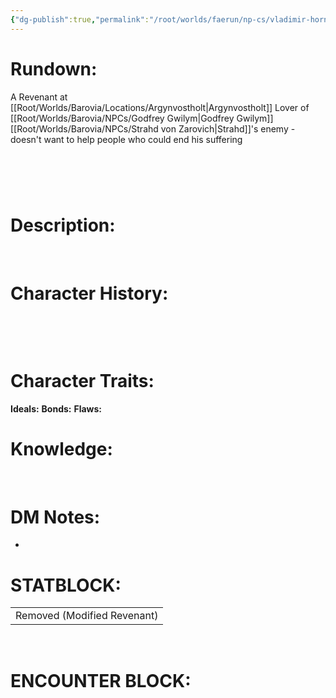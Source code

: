 ```yaml
---
{"dg-publish":true,"permalink":"/root/worlds/faerun/np-cs/vladimir-horngaard/","tags":["Faerun"]}
---
```


# **Rundown:**

A Revenant at [[Root/Worlds/Barovia/Locations/Argynvostholt\|Argynvostholt]]
Lover of [[Root/Worlds/Barovia/NPCs/Godfrey Gwilym\|Godfrey Gwilym]]
[[Root/Worlds/Barovia/NPCs/Strahd von Zarovich\|Strahd]]'s enemy - doesn't want to help people who could end his suffering

#  

# **Description:**

 

# **Character History:**

 

 

# **Character Traits:** 

**Ideals:**
**Bonds:**
**Flaws:**

# **Knowledge:**
 

# **DM Notes:**

-    

# **STATBLOCK:**

|                             |
|-----------------------------|
| Removed (Modified Revenant) |

 

# **ENCOUNTER BLOCK:**
